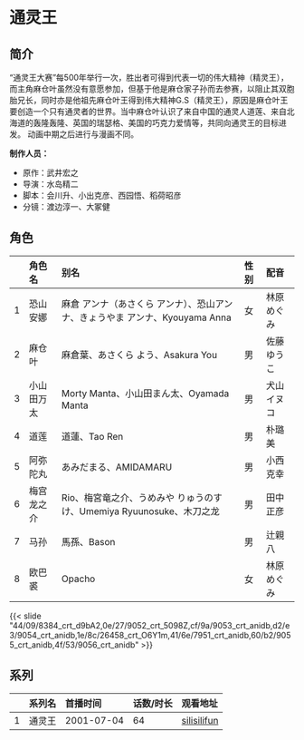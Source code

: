 # 通灵王


## 简介

“通灵王大赛”每500年举行一次，胜出者可得到代表一切的伟大精神（精灵王），而主角麻仓叶虽然没有意愿参加，但基于他是麻仓家子孙而去参赛，以阻止其双胞胎兄长，同时亦是他祖先麻仓叶王得到伟大精神G.S（精灵王），原因是麻仓叶王要创造一个只有通灵者的世界。当中麻仓叶认识了来自中国的通灵人道莲、来自北海道的轰隆轰隆、英国的瑞瑟格、美国的巧克力爱情等，共同向通灵王的目标进发。
动画中期之后进行与漫画不同。

**制作人员：**
- 原作：武井宏之
- 导演：水岛精二
- 脚本：会川升、小出克彦、西园悟、稻荷昭彦
- 分镜：渡边淳一、大冢健

## 角色

|     |   角色名   |   别名  | 性别 |  配音  |
|:--- |:------  |:----      |:---  |:--   |
| 1 | 恐山安娜 | 麻倉 アンナ（あさくら アンナ）、恐山アンナ、きょうやま アンナ、Kyouyama Anna | 女 | 林原めぐみ |
| 2 | 麻仓叶 | 麻倉葉、あさくら よう、Asakura You | 男 | 佐藤ゆうこ |
| 3 | 小山田万太 | Morty Manta、小山田まん太、Oyamada Manta | 男 | 犬山イヌコ |
| 4 | 道莲 | 道蓮、Tao Ren | 男 | 朴璐美 |
| 5 | 阿弥陀丸 | あみだまる、AMIDAMARU | 男 | 小西克幸 |
| 6 | 梅宫龙之介 | Rio、梅宮竜之介、うめみや りゅうのすけ、Umemiya Ryuunosuke、木刀之龙 | 男 | 田中正彦 |
| 7 | 马孙 | 馬孫、Bason | 男 | 辻親八 |
| 8 | 欧巴裘 | Opacho | 女 | 林原めぐみ |

{{< slide "44/09/8384_crt_d9bA2,0e/27/9052_crt_5098Z,cf/9a/9053_crt_anidb,d2/e3/9054_crt_anidb,1e/8c/26458_crt_O6Y1m,41/6e/7951_crt_anidb,60/b2/9055_crt_anidb,4f/53/9056_crt_anidb" >}}

## 系列

|     |   系列名   |   首播时间  | 话数/时长  | 观看地址 |
|:---  |:------    |:----      |:---       |:---  |
| 1 | 通灵王 | 2001-07-04 | 64 | [silisilifun](https://www.silisilifun.com/vodplay/MnZ7777Z/1/1/)  |

<!--

## 配乐

{{< music auto="https://y.qq.com/n/yqq/album/.html" >}}

-->





